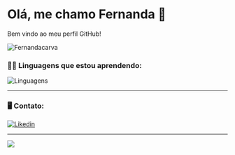 # Olá, me chamo Fernanda 👋
Bem vindo ao meu perfil GitHub!

![Fernandacarva](https://github-readme-stats.vercel.app/api?username=Fernandacarva&show_icons=true&theme=radical)

### 👩‍💻 Linguagens que estou aprendendo:
![Linguagens](https://img.shields.io/badge/C-00599C?style=for-the-badge&logo=c&logoColor=white)
- - -
### 🖥️ Contato:
[![Likedin](https://img.shields.io/badge/LinkedIn-0077B5?style=for-the-badge&logo=linkedin&logoColor=white)](https://www.linkedin.com/in/fernanda-carvalho-de-castro-8b75ab22b/)

- - -
![](https://komarev.com/ghpvc/?username=your-github-Fernacarva&color=ff69b4)
